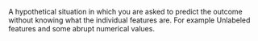 A hypothetical situation in which you are asked to predict the outcome without knowing what the individual features are.
For example Unlabeled features and some abrupt numerical values.
